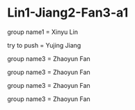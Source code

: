 # Lin1-Jiang2-Fan3-a1

group name1 = Xinyu Lin

try to push = Yujing Jiang

group name3 = Zhaoyun Fan

group name3 = Zhaoyun Fan

group name3 = Zhaoyun Fan

group name3 = Zhaoyun Fan

